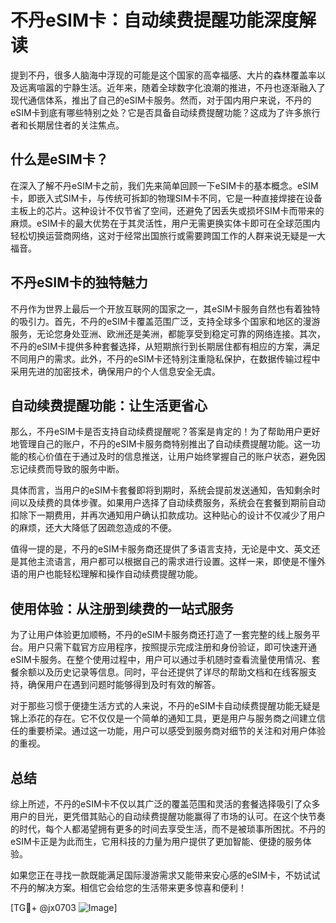 # 不丹eSIM卡：自动续费提醒功能深度解读

提到不丹，很多人脑海中浮现的可能是这个国家的高幸福感、大片的森林覆盖率以及远离喧嚣的宁静生活。近年来，随着全球数字化浪潮的推进，不丹也逐渐融入了现代通信体系，推出了自己的eSIM卡服务。然而，对于国内用户来说，不丹的eSIM卡到底有哪些特别之处？它是否具备自动续费提醒功能？这成为了许多旅行者和长期居住者的关注焦点。

## 什么是eSIM卡？

在深入了解不丹eSIM卡之前，我们先来简单回顾一下eSIM卡的基本概念。eSIM卡，即嵌入式SIM卡，与传统可拆卸的物理SIM卡不同，它是一种直接焊接在设备主板上的芯片。这种设计不仅节省了空间，还避免了因丢失或损坏SIM卡而带来的麻烦。eSIM卡的最大优势在于其灵活性，用户无需更换实体卡即可在全球范围内轻松切换运营商网络，这对于经常出国旅行或需要跨国工作的人群来说无疑是一大福音。

## 不丹eSIM卡的独特魅力

不丹作为世界上最后一个开放互联网的国家之一，其eSIM卡服务自然也有着独特的吸引力。首先，不丹的eSIM卡覆盖范围广泛，支持全球多个国家和地区的漫游服务，无论您身处亚洲、欧洲还是美洲，都能享受到稳定可靠的网络连接。其次，不丹的eSIM卡提供多种套餐选择，从短期旅行到长期居住都有相应的方案，满足不同用户的需求。此外，不丹的eSIM卡还特别注重隐私保护，在数据传输过程中采用先进的加密技术，确保用户的个人信息安全无虞。

## 自动续费提醒功能：让生活更省心

那么，不丹eSIM卡是否支持自动续费提醒呢？答案是肯定的！为了帮助用户更好地管理自己的账户，不丹的eSIM卡服务商特别推出了自动续费提醒功能。这一功能的核心价值在于通过及时的信息推送，让用户始终掌握自己的账户状态，避免因忘记续费而导致的服务中断。

具体而言，当用户的eSIM卡套餐即将到期时，系统会提前发送通知，告知剩余时间以及续费的具体步骤。如果用户选择了自动续费服务，系统会在套餐到期前自动扣除下一期费用，并再次通知用户确认扣款成功。这种贴心的设计不仅减少了用户的麻烦，还大大降低了因疏忽造成的不便。

值得一提的是，不丹的eSIM卡服务商还提供了多语言支持，无论是中文、英文还是其他主流语言，用户都可以根据自己的需求进行设置。这样一来，即使是不懂外语的用户也能轻松理解和操作自动续费提醒功能。

## 使用体验：从注册到续费的一站式服务

为了让用户体验更加顺畅，不丹的eSIM卡服务商还打造了一套完整的线上服务平台。用户只需下载官方应用程序，按照提示完成注册和身份验证，即可快速开通eSIM卡服务。在整个使用过程中，用户可以通过手机随时查看流量使用情况、套餐余额以及历史记录等信息。同时，平台还提供了详尽的帮助文档和在线客服支持，确保用户在遇到问题时能够得到及时有效的解答。

对于那些习惯于便捷生活方式的人来说，不丹的eSIM卡自动续费提醒功能无疑是锦上添花的存在。它不仅仅是一个简单的通知工具，更是用户与服务商之间建立信任的重要桥梁。通过这一功能，用户可以感受到服务商对细节的关注和对用户体验的重视。

## 总结

综上所述，不丹的eSIM卡不仅以其广泛的覆盖范围和灵活的套餐选择吸引了众多用户的目光，更凭借其贴心的自动续费提醒功能赢得了市场的认可。在这个快节奏的时代，每个人都渴望拥有更多的时间去享受生活，而不是被琐事所困扰。不丹的eSIM卡正是为此而生，它用科技的力量为用户提供了更加智能、便捷的服务体验。

如果您正在寻找一款既能满足国际漫游需求又能带来安心感的eSIM卡，不妨试试不丹的解决方案。相信它会给您的生活带来更多惊喜和便利！

[TG💪+ @jx0703 ![Image](https://github.com/user-attachments/assets/dbca1d08-cadb-493c-b0ec-ad6f7a83f270)]